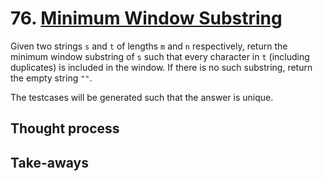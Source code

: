 # 76. [Minimum Window Substring](https://leetcode.com/problems/longest-substring-without-repeating-characters/)

Given two strings `s` and `t` of lengths `m` and `n` respectively, return the minimum window substring of `s` such that every character in `t` (including duplicates) is included in the window. If there is no such substring, return the empty string `""`.

The testcases will be generated such that the answer is unique.

## Thought process



## Take-aways
